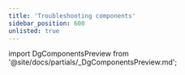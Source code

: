 ```yaml
---
title: 'Troubleshooting components'
sidebar_position: 600
unlisted: true
---
```


import DgComponentsPreview from '@site/docs/partials/\_DgComponentsPreview.md';

<DgComponentsPreview />